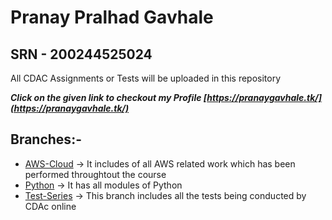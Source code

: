 # Pranay Pralhad Gavhale

## SRN - 200244525024

All CDAC Assignments or Tests will  be uploaded in this repository

***Click on the given link to checkout my Profile [https://pranaygavhale.tk/](https://pranaygavhale.tk/)***

## Branches:-

* [AWS-Cloud](https://github.com/prem1204/Pranay-CDAC/tree/aws-cloud) -> It includes of all AWS related work which has been performed throughtout the course
* [Python](https://github.com/prem1204/Pranay-CDAC/tree/python) -> It has all modules of Python
* [Test-Series](https://github.com/prem1204/Pranay-CDAC/tree/test-series) -> This branch includes all the tests being conducted by CDAc online
